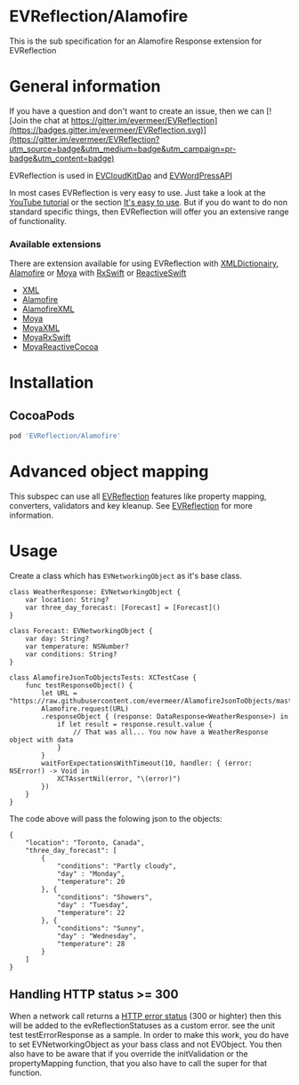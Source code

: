 EVReflection/Alamofire
============

This is the sub specification for an Alamofire Response extension for EVReflection


# General information

If you have a question and don't want to create an issue, then we can [![Join the chat at https://gitter.im/evermeer/EVReflection](https://badges.gitter.im/evermeer/EVReflection.svg)](https://gitter.im/evermeer/EVReflection?utm_source=badge&utm_medium=badge&utm_campaign=pr-badge&utm_content=badge)

EVReflection is used in [EVCloudKitDao](https://github.com/evermeer/EVCloudKitDao) and [EVWordPressAPI](https://github.com/evermeer/EVWordPressAPI)

In most cases EVReflection is very easy to use. Just take a look at the [YouTube tutorial](https://www.youtube.com/watch?v=LPWsQD2nxqg) or the section [It's easy to use](https://github.com/evermeer/EVReflection#its-easy-to-use). But if you do want to do non standard specific things, then EVReflection will offer you an extensive range of functionality.

### Available extensions
There are extension available for using EVReflection with [XMLDictionairy](https://github.com/nicklockwood/XMLDictionary), [Alamofire](https://github.com/Alamofire/Alamofire) or [Moya](https://github.com/Moya/Moya) with [RxSwift](https://github.com/ReactiveX/RxSwift) or [ReactiveSwift](https://github.com/ReactiveCocoa/ReactiveSwift)

- [XML](https://github.com/evermeer/EVReflection/tree/master/Source/XML)
- [Alamofire](https://github.com/evermeer/EVReflection/tree/master/Source/Alamofire)
- [AlamofireXML](https://github.com/evermeer/EVReflection/tree/master/Source/XML)
- [Moya](https://github.com/evermeer/EVReflection/tree/master/Source/Alamofire/Moya)
- [MoyaXML](https://github.com/evermeer/EVReflection/tree/master/Source/Alamofire/Moya/XML)
- [MoyaRxSwift](https://github.com/evermeer/EVReflection/tree/master/Source/Alamofire/Moya/RxSwift)
- [MoyaReactiveCocoa](https://github.com/evermeer/EVReflection/tree/master/Source/Alamofire/Moya/ReactiveCocoa)


# Installation

## CocoaPods

```ruby
pod 'EVReflection/Alamofire'
```

# Advanced object mapping
This subspec can use all [EVReflection](https://github.com/evermeer/EVReflection) features like property mapping, converters, validators and key kleanup. See [EVReflection](https://github.com/evermeer/EVReflection) for more information.

# Usage

Create a class which has `EVNetworkingObject` as it's base class.

```
class WeatherResponse: EVNetworkingObject {
    var location: String?
    var three_day_forecast: [Forecast] = [Forecast]()
}

class Forecast: EVNetworkingObject {
    var day: String?
    var temperature: NSNumber?
    var conditions: String?
}

class AlamofireJsonToObjectsTests: XCTestCase { 
    func testResponseObject() {
        let URL = "https://raw.githubusercontent.com/evermeer/AlamofireJsonToObjects/master/AlamofireJsonToObjectsTests/sample_json"
        Alamofire.request(URL)
        .responseObject { (response: DataResponse<WeatherResponse>) in
            if let result = response.result.value {
                // That was all... You now have a WeatherResponse object with data
            }
        }
        waitForExpectationsWithTimeout(10, handler: { (error: NSError!) -> Void in
            XCTAssertNil(error, "\(error)")
        })
    }
}
```

The code above will pass the folowing json to the objects:

```
{  
    "location": "Toronto, Canada",    
    "three_day_forecast": [
        { 
            "conditions": "Partly cloudy",
            "day" : "Monday",
            "temperature": 20 
        }, { 
            "conditions": "Showers",
            "day" : "Tuesday",
            "temperature": 22 
        }, { 
            "conditions": "Sunny",
            "day" : "Wednesday",
            "temperature": 28 
        }
    ]
}
```


## Handling HTTP status >= 300
When a network call returns a [HTTP error status](https://en.wikipedia.org/wiki/List_of_HTTP_status_codes) (300 or highter) then this will be added to the evReflectionStatuses as a custom error. see the unit test testErrorResponse as a sample. In order to make this work, you do have to set EVNetworkingObject as your bass class and not EVObject. You then also have to be aware that if you override the initValidation or the propertyMapping function, that you also have to call the super for that function.

